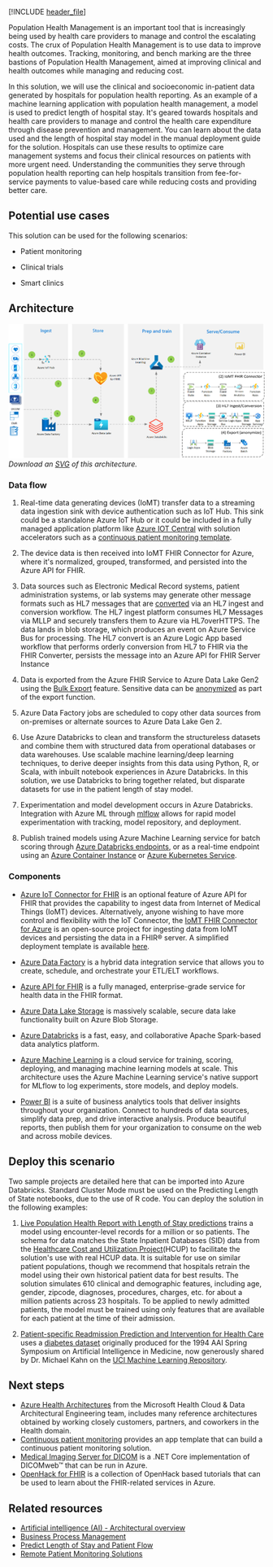 [!INCLUDE [header_file](../../../includes/sol-idea-header.md)]

Population Health Management is an important tool that is increasingly being used by health care providers to manage and control the escalating costs. The crux of Population Health Management is to use data to improve health outcomes. Tracking, monitoring, and bench marking are the three bastions of Population Health Management, aimed at improving clinical and health outcomes while managing and reducing cost.

In this solution, we will use the clinical and socioeconomic in-patient data generated by hospitals for population health reporting. As an example of a machine learning application with population health management, a model is used to predict length of hospital stay. It's geared towards hospitals and health care providers to manage and control the health care expenditure through disease prevention and management. You can learn about the data used and the length of hospital stay model in the manual deployment guide for the solution. Hospitals can use these results to optimize care management systems and focus their clinical resources on patients with more urgent need. Understanding the communities they serve through population health reporting can help hospitals transition from fee-for-service payments to value-based care while reducing costs and providing better care.

## Potential use cases

This solution can be used for the following scenarios:

* Patient monitoring

* Clinical trials

* Smart clinics

## Architecture

![Architecture diagram](../media/population-health-management-for-healthcare.png)
*Download an [SVG](../media/population-health-management-for-healthcare.svg) of this architecture.*

### Data flow

1. Real-time data generating devices (IoMT) transfer data to a streaming data ingestion sink with device authentication such as IoT Hub.  This sink could be a standalone Azure IoT Hub or it could be included in a fully managed application platform like [Azure IOT Central](/azure/iot-fundamentals/iot-services-and-technologies#azure-iot-central) with solution accelerators such as a [continuous patient monitoring template](/azure/iot-central/healthcare/overview-iot-central-healthcare#what-is-continuous-patient-monitoring-template).

2. The device data is then received into IoMT FHIR Connector for Azure, where it's normalized, grouped, transformed, and persisted into the Azure API for FHIR.

3. Data sources such as Electronic Medical Record systems, patient administration systems, or lab systems may generate other message formats such as HL7 messages that are [converted](https://github.com/microsoft/health-architectures/tree/master/HL7Conversion) via an HL7 ingest and conversion workflow.  The HL7 ingest platform consumes HL7 Messages via MLLP and securely transfers them to Azure via HL7overHTTPS. The data lands in blob storage, which produces an event on Azure Service Bus for processing. The HL7 convert is an Azure Logic App based workflow that performs orderly conversion from HL7 to FHIR via the FHIR Converter, persists the message into an Azure API for FHIR Server Instance

4. Data is exported from the Azure FHIR Service to Azure Data Lake Gen2 using the [Bulk Export](/azure/healthcare-apis/data-transformation/export-data) feature.  Sensitive data can be [anonymized](https://github.com/microsoft/FHIR-Tools-for-Anonymization) as part of the export function.

5. Azure Data Factory jobs are scheduled to copy other data sources from on-premises or alternate sources to Azure Data Lake Gen 2.

6. Use Azure Databricks to clean and transform the structureless datasets and combine them with structured data from operational databases or data warehouses.  Use scalable machine learning/deep learning techniques, to derive deeper insights from this data using Python, R, or Scala, with inbuilt notebook experiences in Azure Databricks.  In this solution, we use Databricks to bring together related, but disparate datasets for use in the patient length of stay model.

7. Experimentation and model development occurs in Azure Databricks.  Integration with Azure ML through [mlflow](/azure/machine-learning/how-to-use-mlflow-azure-databricks) allows for rapid model experimentation with tracking, model repository, and deployment. 

8. Publish trained models using Azure Machine Learning service for batch scoring through [Azure Databricks endpoints](/azure/machine-learning/how-to-use-mlflow-azure-databricks#deploy-models-to-adb-endpoints-for-batch-scoring), or as a real-time endpoint using an [Azure Container Instance](/azure/machine-learning/how-to-deploy-mlflow-models#deploy-to-azure-container-instance-aci) or [Azure Kubernetes Service](/azure/machine-learning/how-to-deploy-mlflow-models#deploy-to-azure-kubernetes-service-aks).  

### Components

* [Azure IoT Connector for FHIR](/azure/healthcare-apis/iot/iot-data-flow) is an optional feature of Azure API for FHIR that provides the capability to ingest data from Internet of Medical Things (IoMT) devices.  Alternatively, anyone wishing to have more control and flexibility with the IoT Connector, the [IoMT FHIR Connector for Azure](https://github.com/Microsoft/iomt-fhir) is an open-source project for ingesting data from IoMT devices and persisting the data in a FHIR® server.  A simplified deployment template is available [here](https://github.com/microsoft/iomt-fhir/blob/master/docs/ARMInstallation.md).

* [Azure Data Factory](https://azure.microsoft.com/services/data-factory) is a hybrid data integration service that allows you to create, schedule, and orchestrate your ETL/ELT workflows.

* [Azure API for FHIR](/azure/healthcare-apis/) is a fully managed, enterprise-grade service for health data in the FHIR format.

* [Azure Data Lake Storage](/azure/storage/blobs/data-lake-storage-introduction) is massively scalable, secure data lake functionality built on Azure Blob Storage.  

* [Azure Databricks](/azure/databricks/scenarios/what-is-azure-databricks) is a fast, easy, and collaborative Apache Spark-based data analytics platform.  

* [Azure Machine Learning](/azure/machine-learning/overview-what-is-azure-machine-learning) is a cloud service for training, scoring, deploying, and managing machine learning models at scale. This architecture uses the Azure Machine Learning service's native support for MLflow to log experiments, store models, and deploy models.

* [Power BI](https://powerbi.microsoft.com) is a suite of business analytics tools that deliver insights throughout your organization. Connect to hundreds of data sources, simplify data prep, and drive interactive analysis. Produce beautiful reports, then publish them for your organization to consume on the web and across mobile devices.

## Deploy this scenario

Two sample projects are detailed here that can be imported into Azure Databricks. Standard Cluster Mode must be used on the Predicting Length of State notebooks, due to the use of R code. You can deploy the solution in the following examples:

1. [Live Population Health Report with Length of Stay predictions](https://github.com/Azure/cortana-intelligence-population-health-management/tree/master/Azure%20Data%20Lake/ManualDeploymentGuide/Model) trains a model using encounter-level records for a million or so patients. The schema for data matches the State Inpatient Databases (SID) data from the [Healthcare Cost and Utilization Project](https://www.hcup-us.ahrq.gov/)(HCUP) to facilitate the solution's use with real HCUP data. It is suitable for use on similar patient populations, though we recommend that hospitals retrain the model using their own historical patient data for best results. The solution simulates 610 clinical and demographic features, including age, gender, zipcode, diagnoses, procedures, charges, etc. for about a million patients across 23 hospitals. To be applied to newly admitted patients, the model must be trained using only features that are available for each patient at the time of their admission.

2. [Patient-specific Readmission Prediction and Intervention for Health Care](https://github.com/Azure/cortana-intelligence-population-health-management/blob/master/Spark/Manual%20Deployment%20Guide/HDInsight%20Spark/1_Data_Preparation.ipynb) uses a [diabetes dataset](https://archive.ics.uci.edu/ml/datasets/Diabetes) originally produced for the 1994 AAI Spring Symposium on Artificial Intelligence in Medicine, now generously shared by Dr. Michael Kahn on the [UCI Machine Learning Repository](https://archive.ics.uci.edu/ml/).

## Next steps

* [Azure Health Architectures](https://github.com/microsoft/health-architectures) from the Microsoft Health Cloud & Data Architectural Engineering team, includes many reference architectures obtained by working closely customers, partners, and coworkers in the Health domain.
* [Continuous patient monitoring](/azure/iot-central/healthcare/tutorial-continuous-patient-monitoring) provides an app template that can build a continuous patient monitoring solution.
* [Medical Imaging Server for DICOM](https://github.com/microsoft/dicom-server) is a .NET Core implementation of DICOMweb™ that can be run in Azure.
* [OpenHack for FHIR](https://github.com/microsoft/OpenHack-FHIR) is a collection of OpenHack based tutorials that can be used to learn about the FHIR-related services in Azure.

## Related resources

* [Artificial intelligence (AI) - Architectural overview](../../data-guide/big-data/ai-overview.md)
* [Business Process Management](./business-process-management.yml)
* [Predict Length of Stay and Patient Flow](./predict-length-of-stay-and-patient-flow-with-healthcare-analytics.yml)
* [Remote Patient Monitoring Solutions](./remote-patient-monitoring.yml)
